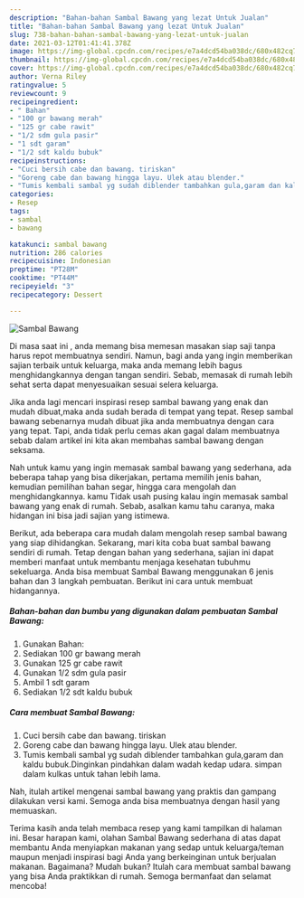 ```yaml
---
description: "Bahan-bahan Sambal Bawang yang lezat Untuk Jualan"
title: "Bahan-bahan Sambal Bawang yang lezat Untuk Jualan"
slug: 738-bahan-bahan-sambal-bawang-yang-lezat-untuk-jualan
date: 2021-03-12T01:41:41.378Z
image: https://img-global.cpcdn.com/recipes/e7a4dcd54ba038dc/680x482cq70/sambal-bawang-foto-resep-utama.jpg
thumbnail: https://img-global.cpcdn.com/recipes/e7a4dcd54ba038dc/680x482cq70/sambal-bawang-foto-resep-utama.jpg
cover: https://img-global.cpcdn.com/recipes/e7a4dcd54ba038dc/680x482cq70/sambal-bawang-foto-resep-utama.jpg
author: Verna Riley
ratingvalue: 5
reviewcount: 9
recipeingredient:
- " Bahan"
- "100 gr bawang merah"
- "125 gr cabe rawit"
- "1/2 sdm gula pasir"
- "1 sdt garam"
- "1/2 sdt kaldu bubuk"
recipeinstructions:
- "Cuci bersih cabe dan bawang. tiriskan"
- "Goreng cabe dan bawang hingga layu. Ulek atau blender."
- "Tumis kembali sambal yg sudah diblender tambahkan gula,garam dan kaldu bubuk.Dinginkan pindahkan dalam wadah kedap udara. simpan dalam kulkas untuk tahan lebih lama."
categories:
- Resep
tags:
- sambal
- bawang

katakunci: sambal bawang 
nutrition: 286 calories
recipecuisine: Indonesian
preptime: "PT28M"
cooktime: "PT44M"
recipeyield: "3"
recipecategory: Dessert

---
```



![Sambal Bawang](https://img-global.cpcdn.com/recipes/e7a4dcd54ba038dc/680x482cq70/sambal-bawang-foto-resep-utama.jpg)

Di masa  saat ini , anda memang bisa memesan masakan siap saji tanpa harus repot membuatnya sendiri. Namun, bagi anda yang ingin memberikan sajian terbaik untuk keluarga, maka anda memang lebih bagus menghidangkannya dengan tangan sendiri. Sebab, memasak di rumah lebih sehat serta dapat menyesuaikan sesuai selera keluarga.

Jika anda lagi mencari inspirasi resep sambal bawang yang enak dan mudah dibuat,maka anda sudah berada di tempat yang tepat. Resep sambal bawang  sebenarnya mudah dibuat jika anda membuatnya dengan cara yang tepat. Tapi, anda tidak perlu cemas akan gagal dalam membuatnya 
sebab dalam artikel ini kita akan membahas sambal bawang dengan seksama.  



Nah untuk kamu yang ingin memasak sambal bawang yang sederhana, ada beberapa tahap yang bisa dikerjakan, pertama memilih jenis bahan, kemudian pemilihan bahan segar, hingga cara mengolah dan menghidangkannya. kamu Tidak usah pusing kalau ingin memasak sambal bawang yang enak di rumah. Sebab, asalkan kamu  tahu caranya, maka hidangan ini bisa jadi sajian yang istimewa.

Berikut, ada beberapa cara mudah dalam mengolah resep sambal bawang yang siap dihidangkan. Sekarang, mari kita coba buat sambal bawang sendiri di rumah. Tetap dengan bahan yang sederhana, sajian ini dapat memberi manfaat untuk membantu menjaga kesehatan tubuhmu sekeluarga. Anda bisa membuat Sambal Bawang menggunakan 6 jenis bahan dan 3 langkah pembuatan. Berikut ini cara untuk membuat hidangannya.

<!--inarticleads1-->

##### Bahan-bahan dan bumbu yang digunakan dalam pembuatan Sambal Bawang:

1. Gunakan  Bahan:
1. Sediakan 100 gr bawang merah
1. Gunakan 125 gr cabe rawit
1. Gunakan 1/2 sdm gula pasir
1. Ambil 1 sdt garam
1. Sediakan 1/2 sdt kaldu bubuk




<!--inarticleads2-->

##### Cara membuat Sambal Bawang:

1. Cuci bersih cabe dan bawang. tiriskan
1. Goreng cabe dan bawang hingga layu. Ulek atau blender.
1. Tumis kembali sambal yg sudah diblender tambahkan gula,garam dan kaldu bubuk.Dinginkan pindahkan dalam wadah kedap udara. simpan dalam kulkas untuk tahan lebih lama.




Nah, itulah artikel mengenai  sambal bawang  yang praktis dan gampang dilakukan versi kami. Semoga anda bisa membuatnya dengan hasil yang memuaskan. 

Terima kasih anda telah membaca resep yang kami tampilkan di halaman ini. Besar harapan kami, olahan  Sambal Bawang sederhana di atas dapat membantu Anda menyiapkan makanan yang sedap untuk keluarga/teman maupun menjadi inspirasi bagi Anda yang berkeinginan untuk berjualan makanan. Bagaimana? Mudah bukan? Itulah cara membuat sambal bawang yang bisa Anda praktikkan di rumah. Semoga bermanfaat dan selamat mencoba!

